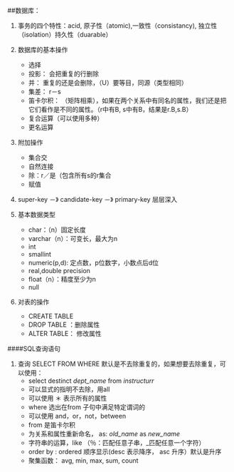 ##数据库：
1. 事务的四个特性：acid, 原子性（atomic),一致性（consistancy), 独立性（isolation）持久性（duarable）
2. 数据库的基本操作
	- 选择
	- 投影： 会把重复的行删除
	- 并： 重复的还是会删除，（U）要等目，同源（类型相同）
	- 集差： r－s
	- 笛卡尔积： （矩阵相乘），如果在两个关系中有同名的属性，我们还是把它们看作是不同的属性。（r中有B, s中有B，结果是r.B,s.B）
	- 复合运算（可以使用多种）
	- 更名运算 
	
3. 附加操作
	- 集合交
	- 自然连接
	- 除：r／是（包含所有s的r集合
	- 赋值
	
4. super-key －》
	candidate-key －》
	primary-key
	层层深入
	
5. 基本数据类型 
	- char：（n）固定长度
	- varchar（n）：可变长，最大为n
	- int
	- smallint
	- numeric(p,d): 定点数，p位数字，小数点后d位
	- real,double precision
	- float（n）：精度至少为n
	- null
6. 对表的操作
	- CREATE TABLE
	- DROP TABLE ：删除属性
 	- ALTER TABLE： 修改属性

####SQL查询语句

1. 查询
	SELECT FROM WHERE
	默认是不去除重复的，如果想要去除重复，可以使用：
	- select destinct _dept\_name_
	from _instructurr_
	- 可以显式的指明不去除，用all
 	- 可以使用 ＊ 表示所有的属性
 	- where 选出在from 子句中满足特定谓词的
 	- 可以使用 and，or，not，between
 	- from 是笛卡尔积
 	- 为关系和属性重新命名， as:
 		_old\_name_ as _new\_name_
 	- 字符串的运算，like （％：匹配任意子串，_匹配任意一个字符） 
	- 	order by : ordered 顺序显示(desc 表示降序， asc 升序）默认是升序 
	-  聚集函数： avg, min, max, sum, count